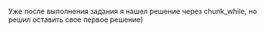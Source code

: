 Уже после выполнения задания я нашел решение через chunk_while, но решил оставить свое первое решение)